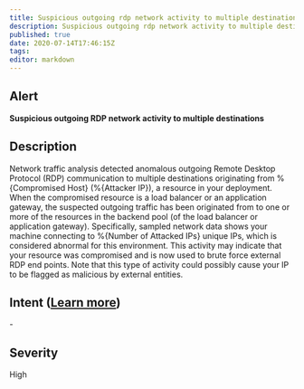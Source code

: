 ```yaml
---
title: Suspicious outgoing rdp network activity to multiple destinations
description: Suspicious outgoing rdp network activity to multiple destinations
published: true
date: 2020-07-14T17:46:15Z
tags:
editor: markdown
---
```


## Alert
**Suspicious outgoing RDP network activity to multiple destinations**

## Description
Network traffic analysis detected anomalous outgoing Remote Desktop Protocol (RDP) communication to multiple destinations originating from %{Compromised Host} (%{Attacker IP}), a resource in your deployment. When the compromised resource is a load balancer or an application gateway, the suspected outgoing traffic has been originated from to one or more of the resources in the backend pool (of the load balancer or application gateway). Specifically, sampled network data shows your machine connecting to %{Number of Attacked IPs} unique IPs, which is considered abnormal for this environment. This activity may indicate that your resource was compromised and is now used to brute force external RDP end points. Note that this type of activity could possibly cause your IP to be flagged as malicious by external entities.

## Intent ([Learn more](/public/security/alerts/intentions.md))
\-

## Severity
High




